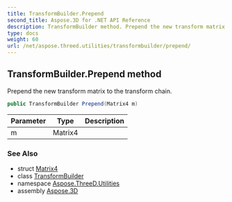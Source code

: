 ```yaml
---
title: TransformBuilder.Prepend
second_title: Aspose.3D for .NET API Reference
description: TransformBuilder method. Prepend the new transform matrix to the transform chain
type: docs
weight: 60
url: /net/aspose.threed.utilities/transformbuilder/prepend/
---
```

## TransformBuilder.Prepend method

Prepend the new transform matrix to the transform chain.

```csharp
public TransformBuilder Prepend(Matrix4 m)
```

| Parameter | Type | Description |
| --- | --- | --- |
| m | Matrix4 |  |

### See Also

* struct [Matrix4](../../matrix4/)
* class [TransformBuilder](../)
* namespace [Aspose.ThreeD.Utilities](../../../aspose.threed.utilities/)
* assembly [Aspose.3D](../../../)


